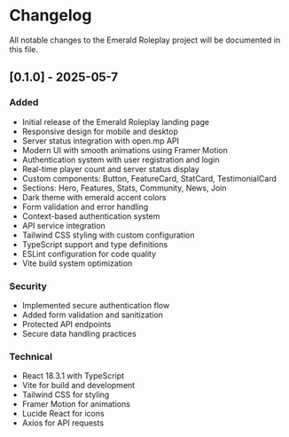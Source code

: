 # Changelog

All notable changes to the Emerald Roleplay project will be documented in this file.

## [0.1.0] - 2025-05-7

### Added
- Initial release of the Emerald Roleplay landing page
- Responsive design for mobile and desktop
- Server status integration with open.mp API
- Modern UI with smooth animations using Framer Motion
- Authentication system with user registration and login
- Real-time player count and server status display
- Custom components: Button, FeatureCard, StatCard, TestimonialCard
- Sections: Hero, Features, Stats, Community, News, Join
- Dark theme with emerald accent colors
- Form validation and error handling
- Context-based authentication system
- API service integration
- Tailwind CSS styling with custom configuration
- TypeScript support and type definitions
- ESLint configuration for code quality
- Vite build system optimization

### Security
- Implemented secure authentication flow
- Added form validation and sanitization
- Protected API endpoints
- Secure data handling practices

### Technical
- React 18.3.1 with TypeScript
- Vite for build and development
- Tailwind CSS for styling
- Framer Motion for animations
- Lucide React for icons
- Axios for API requests
